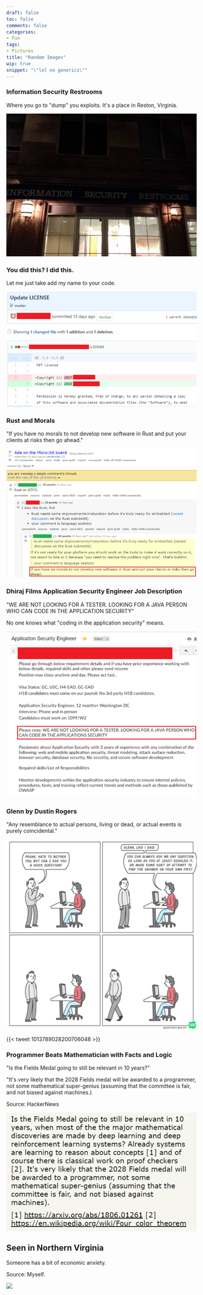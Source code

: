 ```yaml
---
draft: false
toc: false
comments: false
categories:
- Fun
tags:
- Pictures
title: "Random Images"
wip: true
snippet: "\"lol no generics\""
---
```


### Information Security Restrooms
Where you go to "dump" you exploits. It's a place in Reston, Virginia.

![](img/infosec-restrooms.jpg)

### You did this? I did this.
Let me just take add my name to your code.

![](img/i-did-this.png)

### Rust and Morals
"If you have no morals to not develop new software in Rust and put your clients at risks then go ahead."

![](img/no-morals.png)

### Dhiraj Films Application Security Engineer Job Description
"WE ARE NOT LOOKING FOR A TESTER. LOOKING FOR A JAVA PERSON WHO CAN CODE IN THE APPLICATION SECURITY"

No one knows what "coding in the application security" means.

![](img/dhiraj-job.png)

### Glenn by Dustin Rogers
"Any resemblance to actual persons, living or dead, or actual events is purely coincidental."

![](img/glenn.jpg)

{{< tweet 1013789028200706048 >}}

### Programmer Beats Mathematician with Facts and Logic
"Is the Fields Medal going to still be relevant in 10 years?"

"It's very likely that the 2028 Fields medal will be awarded to a programmer, not some mathematical super-genius (assuming that the committee is fair, and not biased against machines.)

Source: HackerNews

![](img/fields-medal.png)

## Seen in Northern Virginia
Someone has a bit of economic anxiety.

Source: Myself.

![](crazy-in-nova.jpg)